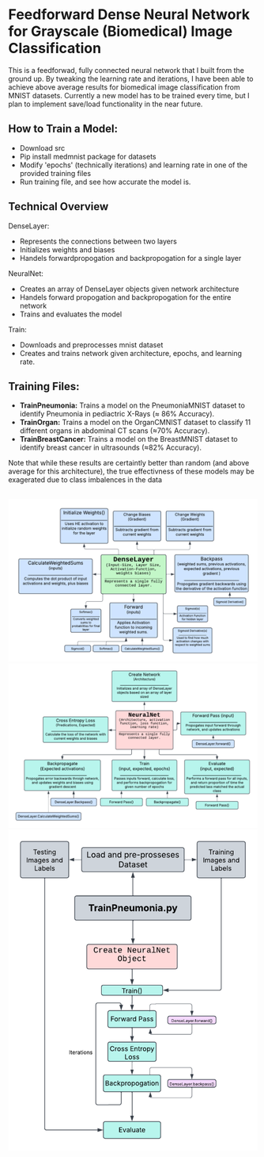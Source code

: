 # **Feedforward Dense Neural Network for Grayscale (Biomedical) Image Classification**

This is a feedforwad, fully connected neural network that I built from the ground up. By tweaking the learning rate and iterations, I have been able to achieve above average results for biomedical image classification from MNIST datasets. Currently a new model has to be trained every time, but I plan to implement save/load functionality in the near future.

## How to Train a Model:
* Download src
* Pip install medmnist package for datasets
* Modify 'epochs' (technically iterations) and learning rate in one of the provided training files
* Run training file, and see how accurate the model is.

## Technical Overview
DenseLayer:
* Represents the connections between two layers
* Initializes weights and biases
* Handels forwardpropogation and backpropogation for a single layer

NeuralNet:
* Creates an array of DenseLayer objects given network architecture
* Handels forward propogation and backpropogation for the entire network
* Trains and evaluates the model

Train:
* Downloads and preprocesses mnist dataset
* Creates and trains network given architecture, epochs, and learning rate.

## Training Files:
* **TrainPneumonia:** Trains a model on the PneumoniaMNIST dataset to identify Pneumonia in pediactric X-Rays (≈ 86% Accuracy).
* **TrainOrgan:** Trains a model on  the OrganCMNIST dataset to classify 11 different organs in abdominal CT scans (≈70% Accuracy).
* **TrainBreastCancer:** Trains a model on the BreastMNIST dataset to identify breast cancer in ultrasounds (≈82% Accuracy).

Note that while these results are certaintly better than random (and above average for this architecture), the true effectivness of these models may be exagerated due to class imbalences in the data

## 
![alt text](https://github.com/nathanielce24/Feedforward-Neural-Net/blob/main/Flowcharts/DenseLayer.png?raw=true)
![alt text](https://github.com/nathanielce24/Feedforward-Neural-Net/blob/main/Flowcharts/NeuralNet-Class.png?raw=true)
![alt text](https://github.com/nathanielce24/Feedforward-Neural-Net/blob/main/Flowcharts/Training-Process.png?raw=true)
